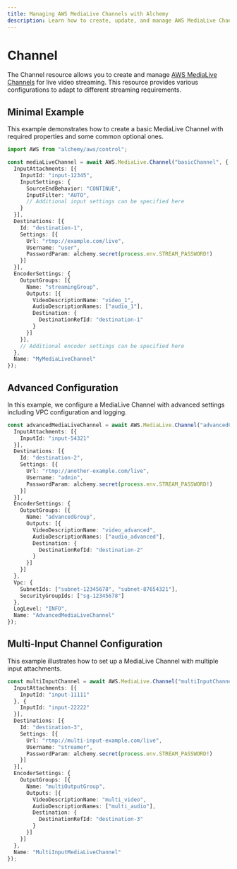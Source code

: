 ```yaml
---
title: Managing AWS MediaLive Channels with Alchemy
description: Learn how to create, update, and manage AWS MediaLive Channels using Alchemy Cloud Control.
---
```


# Channel

The Channel resource allows you to create and manage [AWS MediaLive Channels](https://docs.aws.amazon.com/medialive/latest/userguide/) for live video streaming. This resource provides various configurations to adapt to different streaming requirements.

## Minimal Example

This example demonstrates how to create a basic MediaLive Channel with required properties and some common optional ones.

```ts
import AWS from "alchemy/aws/control";

const mediaLiveChannel = await AWS.MediaLive.Channel("basicChannel", {
  InputAttachments: [{
    InputId: "input-12345",
    InputSettings: {
      SourceEndBehavior: "CONTINUE",
      InputFilter: "AUTO",
      // Additional input settings can be specified here
    }
  }],
  Destinations: [{
    Id: "destination-1",
    Settings: [{
      Url: "rtmp://example.com/live",
      Username: "user",
      PasswordParam: alchemy.secret(process.env.STREAM_PASSWORD!)
    }]
  }],
  EncoderSettings: {
    OutputGroups: [{
      Name: "streamingGroup",
      Outputs: [{
        VideoDescriptionName: "video_1",
        AudioDescriptionNames: ["audio_1"],
        Destination: {
          DestinationRefId: "destination-1"
        }
      }]
    }],
    // Additional encoder settings can be specified here
  },
  Name: "MyMediaLiveChannel"
});
```

## Advanced Configuration

In this example, we configure a MediaLive Channel with advanced settings including VPC configuration and logging.

```ts
const advancedMediaLiveChannel = await AWS.MediaLive.Channel("advancedChannel", {
  InputAttachments: [{
    InputId: "input-54321"
  }],
  Destinations: [{
    Id: "destination-2",
    Settings: [{
      Url: "rtmp://another-example.com/live",
      Username: "admin",
      PasswordParam: alchemy.secret(process.env.STREAM_PASSWORD!)
    }]
  }],
  EncoderSettings: {
    OutputGroups: [{
      Name: "advancedGroup",
      Outputs: [{
        VideoDescriptionName: "video_advanced",
        AudioDescriptionNames: ["audio_advanced"],
        Destination: {
          DestinationRefId: "destination-2"
        }
      }]
    }]
  },
  Vpc: {
    SubnetIds: ["subnet-12345678", "subnet-87654321"],
    SecurityGroupIds: ["sg-12345678"]
  },
  LogLevel: "INFO",
  Name: "AdvancedMediaLiveChannel"
});
```

## Multi-Input Channel Configuration

This example illustrates how to set up a MediaLive Channel with multiple input attachments.

```ts
const multiInputChannel = await AWS.MediaLive.Channel("multiInputChannel", {
  InputAttachments: [{
    InputId: "input-11111"
  }, {
    InputId: "input-22222"
  }],
  Destinations: [{
    Id: "destination-3",
    Settings: [{
      Url: "rtmp://multi-input-example.com/live",
      Username: "streamer",
      PasswordParam: alchemy.secret(process.env.STREAM_PASSWORD!)
    }]
  }],
  EncoderSettings: {
    OutputGroups: [{
      Name: "multiOutputGroup",
      Outputs: [{
        VideoDescriptionName: "multi_video",
        AudioDescriptionNames: ["multi_audio"],
        Destination: {
          DestinationRefId: "destination-3"
        }
      }]
    }]
  },
  Name: "MultiInputMediaLiveChannel"
});
```